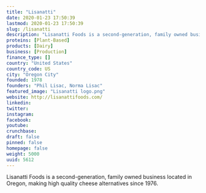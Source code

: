 ```yaml
---
title: "Lisanatti"
date: 2020-01-23 17:50:39
lastmod: 2020-01-23 17:50:39
slug: /lisanatti
description: "Lisanatti Foods is a second-generation, family owned business located in Oregon, making high quality cheese alternatives since 1976."
proteins: [Plant-Based]
products: [Dairy]
business: [Production]
finance_type: []
country: "United States"
country_code: US
city: "Oregon City"
founded: 1978
founders: "Phil Lisac, Norma Lisac"
featured_image: "Lisanatti logo.png"
website: http://lisanattifoods.com/
linkedin: 
twitter: 
instagram: 
facebook: 
youtube: 
crunchbase: 
draft: false
pinned: false
homepage: false
weight: 5000
uuid: 5612
---
```

Lisanatti Foods is a second-generation, family owned business located in Oregon, making high quality cheese alternatives since 1976.
